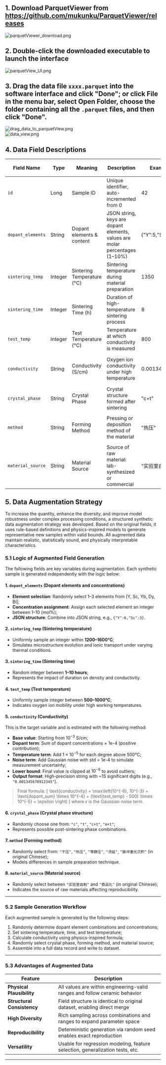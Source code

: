 ## 1. Download ParquetViewer from https://github.com/mukunku/ParquetViewer/releases
![parquetViewer_download.png](images/parquetViewer_download.png)

## 2. Double-click the downloaded executable to launch the interface
![parquetView_UI.png](images/parquetView_UI.png)

## 3. Drag the data file `xxxx.parquet` into the software interface and click "Done"; or click **File** in the menu bar, select **Open Folder**, choose the folder containing all the `.parquet` files, and then click "Done".
![drag_data_to_parquetView.png](images/drag_data_to_parquetView.png)  
![data_view.png](images/data_view.png)

## 4. Data Field Descriptions

| Field Name         | Type     | Meaning                   | Description                                                                 | Example Value         | 取值范围 / 可选值                                               |
|--------------------|----------|---------------------------|------------------------------------------------------------------------------|------------------------|------------------------------------------------------------------|
| `id`               | Long     | Sample ID                 | Unique identifier, auto-incremented from 0                                   | 42                     | 0 ~ numRows - 1                                                  |
| `dopant_elements`  | String   | Dopant elements & content | JSON string, keys are dopant elements, values are molar percentages (1–10%) | {"Y":5,"Sc":3}         | 1–3 elements from [Y, Sc, Yb, Dy, Bi], concentration: 1–10              |
| `sintering_temp`   | Integer  | Sintering Temperature (°C)| Sintering temperature during material preparation                           | 1350                   | 1200 ~ 1600                                                      |
| `sintering_time`   | Integer  | Sintering Time (h)        | Duration of high-temperature sintering process                              | 8                      | 1 ~ 10                                                           |
| `test_temp`        | Integer  | Test Temperature (°C)     | Temperature at which conductivity is measured                               | 800                    | 500 ~ 1000                                                       |
| `conductivity`     | String   | Conductivity (S/cm)       | Oxygen ion conductivity under high temperature                              | 0.001345678912345      | ~1e-6 to 0.009, high-precision small decimal string                                |
| `crystal_phase`    | String   | Crystal Phase             | Crystal structure formed after sintering                                    | "c+t"                  | "c", "t", "c+t", "m+t"                                           |
| `method`           | String   | Forming Method            | Pressing or deposition method of the material                               | "热压"                 | "干压", "热压", "等静压", "流延", "脉冲激光沉积"               |
| `material_source`  | String   | Material Source           | Source of raw material: lab-synthesized or commercial                       | "实验室自制"           | "实验室自制", "商品化"                                          |

## 5. Data Augmentation Strategy

To increase the quantity, enhance the diversity, and improve model robustness under complex processing conditions, a structured synthetic data augmentation strategy was developed. Based on the original fields, it uses rule-based definitions and physics-inspired models to generate representative new samples within valid bounds. All augmented data maintain realistic, statistically sound, and physically interpretable characteristics.

### 5.1 Logic of Augmented Field Generation

The following fields are key variables during augmentation. Each synthetic sample is generated independently with the logic below:

#### **1. `dopant_elements` (Dopant elements and concentrations)**

- **Element selection**: Randomly select 1–3 elements from [Y, Sc, Yb, Dy, Bi];
- **Concentration assignment**: Assign each selected element an integer between 1–10 (mol%);
- **JSON structure**: Combine into JSON string, e.g., `{"Y":6,"Sc":3}`.

#### **2. `sintering_temp` (Sintering temperature)**

- Uniformly sample an integer within **1200–1600°C**;
- Simulates microstructure evolution and ionic transport under varying thermal conditions.

#### **3. `sintering_time` (Sintering time)**

- Random integer between **1–10 hours**;
- Represents the impact of duration on density and conductivity.

#### **4. `test_temp` (Test temperature)**

- Uniformly sample integer between **500–1000°C**;
- Indicates oxygen ion mobility under high working temperatures.

#### **5. `conductivity` (Conductivity)**

This is the target variable and is estimated with the following method:

- **Base value**: Starting from $10^{-3}$ S/cm;
- **Dopant term**: Sum of dopant concentrations × 1e-4 (positive contribution);
- **Temperature term**: Add $1\times10^{-5}$ for each degree above 500°C;
- **Noise term**: Add Gaussian noise with std = 1e-4 to simulate measurement uncertainty;
- **Lower bound**: Final value is clipped at $10^{-6}$ to avoid outliers;
- **Output format**: High-precision string with ~15 significant digits (e.g., `"0.001345678912345"`).

> Final formula:
> \[
> \text{conductivity} = \max\left(10^{-6}, 10^{-3} + \text{dopant\_sum} \times 10^{-4} + (\text{test\_temp} - 500) \times 10^{-5} + \epsilon \right)
> \]
> where $\epsilon$ is the Gaussian noise term.

#### **6. `crystal_phase` (Crystal phase structure)**

- Randomly choose one from: `"c"`, `"t"`, `"c+t"`, `"m+t"`;
- Represents possible post-sintering phase combinations.

#### **7. `method` (Forming method)**

- Randomly select from: `"干压"`, `"热压"`, `"等静压"`, `"流延"`, `"脉冲激光沉积"` (in original Chinese);
- Models differences in sample preparation technique.

#### **8. `material_source` (Material source)**

- Randomly select between `"实验室自制"` and `"商品化"` (in original Chinese);
- Indicates the source of raw materials affecting reproducibility.

---

### 5.2 Sample Generation Workflow

Each augmented sample is generated by the following steps:

1. Randomly determine dopant element combinations and concentrations;
2. Set sintering temperature, time, and test temperature;
3. Calculate conductivity using physics-inspired formula;
4. Randomly select crystal phase, forming method, and material source;
5. Assemble into a full data record and write to dataset.

---

### 5.3 Advantages of Augmented Data

| Feature             | Description                                                                 |
|---------------------|-----------------------------------------------------------------------------|
| **Physical Plausibility** | All values are within engineering-valid ranges and follow ceramic behavior |
| **Structural Consistency** | Field structure is identical to original dataset, enabling direct merge   |
| **High Diversity**       | Rich sampling across combinations and ranges to expand parameter space      |
| **Reproducibility**      | Deterministic generation via random seed enables exact reproduction         |
| **Versatility**          | Usable for regression modeling, feature selection, generalization tests, etc. |

---
